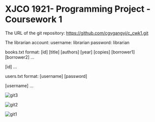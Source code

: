# XJCO 1921- Programming Project - Coursework 1
The URL of the git repository: https://github.com/cgygangyi/c_cwk1.git

The librarian account:
username: librarian
password: librarian


books.txt format:
[id]
[title]
[authors]
[year]
[copies]
[borrower1] [borrower2] ...

[id]
...


users.txt format:
[username]
[password]

[username]
...


![git3](https://user-images.githubusercontent.com/101918557/161882565-0bbb2bc9-b93f-4066-aeaf-c0bf454ef9fb.png)

![git2](https://user-images.githubusercontent.com/101918557/161882555-4676edcc-d402-4b06-b914-e05a9cd99b0d.png)

![git1](https://user-images.githubusercontent.com/101918557/161882538-066356ff-be60-4137-9fbd-24e5e0fe1393.png)
